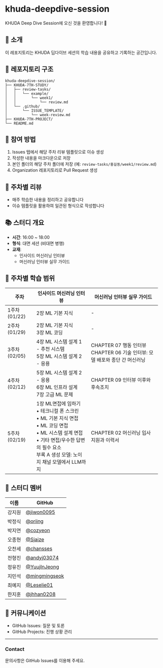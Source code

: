 # khuda-deepdive-session

KHUDA Deep Dive Session에 오신 것을 환영합니다! 🎉 

## 🚀 소개
이 레포지토리는 KHUDA 딥다이브 세션의 학습 내용을 공유하고 기록하는 공간입니다.

## 📁 레포지토리 구조
```
khuda-deepdive-session/
├── KHUDA-7TH-STUDY/
│   ├── review-tasks/
│   │   └── example/
│   │       └── week1/
│   │           └── review.md
│   └── .github/
│       └── ISSUE_TEMPLATE/
│           └── week-review.md
├── KHUDA-7TH-PROJECT/
└── README.md
```

## 🤝 참여 방법
1. Issues 탭에서 해당 주차 리뷰 템플릿으로 이슈 생성
2. 작성한 내용을 마크다운으로 저장
3. 본인 폴더의 해당 주차 폴더에 저장 (예: `review-tasks/홍길동/week1/review.md`)
4. Organization 레포지토리로 Pull Request 생성

## 📝 주차별 리뷰
- 매주 학습한 내용을 정리하고 공유합니다
- 이슈 템플릿을 활용하여 일관된 형식으로 작성합니다


## 📚 스터디 개요
- **시간**: 16:00 ~ 18:00
- **형식**: 대면 세션 (비대면 병행)
- **교재**:
  - 인사이드 머신러닝 인터뷰
  - 머신러닝 인터뷰 실무 가이드

## 📅 주차별 학습 범위
| 주차 | 인사이드 머신러닝 인터뷰 | 머신러닝 인터뷰 실무 가이드 |
|------|------------------------|--------------------------|
| 1주차 (01/22) | 2장 ML 기본 지식 | - |
| 2주차 (01/29) | 2장 ML 기본 지식<br>3장 ML 코딩 | - |
| 3주차 (02/05) | 4장 ML 시스템 설계 1 - 추천 시스템<br>5장 ML 시스템 설계 2 - 응용 | CHAPTER 07 행동 인터뷰<br>CHAPTER 06 기술 인터뷰: 모델 배포와 종단 간 머신러닝 |
| 4주차 (02/12) | 5장 ML 시스템 설계 2 - 응용<br>6장 ML 인프라 설계<br>7장 고급 ML 문제 | CHAPTER 09 인터뷰 이후와 후속조치 |
| 5주차 (02/19) | 1장 ML면접에 임하기<br>• 테크니컬 폰 스크린<br>• ML 기본 지식 면접<br>• ML 코딩 면접<br>• ML 시스템 설계 면접<br>• 기타 면접/우수한 답변의 필수 요소<br>부록 A 생성 모델: 노이지 채널 모델에서 LLM까지 | CHAPTER 02 머신러닝 입사 지원과 이력서 |

## 👥 스터디 멤버
| 이름 | GitHub |
|------|--------|
| 강지원 | [@jiwon0095](https://github.com/jiwon0095) |
| 박정식 | [@oriing](https://github.com/oriing) |
| 박지연 | [@cozyeon](https://github.com/cozyeon) |
| 오종현 | [@Sjaize](https://github.com/Sjaize) |
| 오찬세 | [@chansses](https://github.com/chansses) |
| 전형진 | [@andyj03074](https://github.com/andyj03074) |
| 정유진 | [@YuujInJeong](https://github.com/YuujInJeong) |
| 지민석 | [@mingmingseok](https://github.com/mingmingseok) |
| 최예지 | [@Leselie01](https://github.com/Leselie01) |
| 한지훈 | [@jhhan0208](https://github.com/jhhan0208) |


## 📢 커뮤니케이션
- GitHub Issues: 질문 및 토론
- GitHub Projects: 진행 상황 관리

---
### Contact
문의사항은 GitHub Issues를 이용해 주세요.
